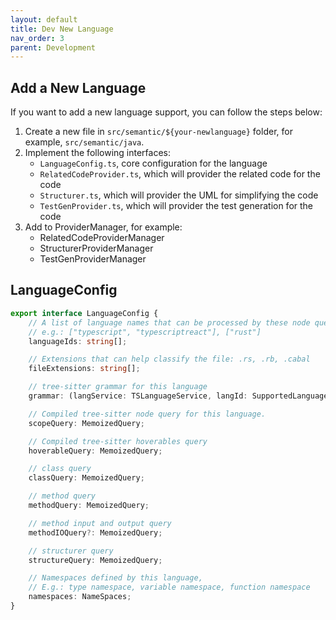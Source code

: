 ```yaml
---
layout: default
title: Dev New Language
nav_order: 3
parent: Development
---
```


## Add a New Language

If you want to add a new language support, you can follow the steps below:

1. Create a new file in `src/semantic/${your-newlanguage}` folder, for example, `src/semantic/java`.
2. Implement the following interfaces:
    - `LanguageConfig.ts`, core configuration for the language
    - `RelatedCodeProvider.ts`, which will provider the related code for the code
    - `Structurer.ts`, which will provider the UML for simplifying the code
    - `TestGenProvider.ts`, which will provider the test generation for the code
3. Add to ProviderManager, for example:
    - RelatedCodeProviderManager
    - StructurerProviderManager
    - TestGenProviderManager

## LanguageConfig

```typescript
export interface LanguageConfig {
	// A list of language names that can be processed by these node queries
	// e.g.: ["typescript", "typescriptreact"], ["rust"]
	languageIds: string[];

	// Extensions that can help classify the file: .rs, .rb, .cabal
	fileExtensions: string[];

	// tree-sitter grammar for this language
	grammar: (langService: TSLanguageService, langId: SupportedLanguage) => Promise<Language | undefined>;

	// Compiled tree-sitter node query for this language.
	scopeQuery: MemoizedQuery;

	// Compiled tree-sitter hoverables query
	hoverableQuery: MemoizedQuery;

	// class query
	classQuery: MemoizedQuery;

	// method query
	methodQuery: MemoizedQuery;

	// method input and output query
	methodIOQuery?: MemoizedQuery;

	// structurer query
	structureQuery: MemoizedQuery;

	// Namespaces defined by this language,
	// E.g.: type namespace, variable namespace, function namespace
	namespaces: NameSpaces;
}
```
